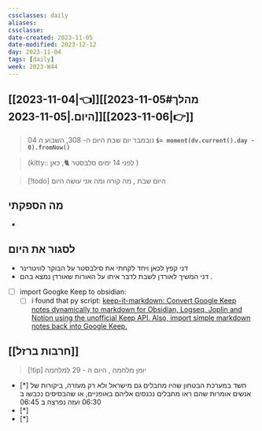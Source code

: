 ```yaml
---
cssclasses: daily
aliases: 
cssclasse: 
date-created: 2023-11-05
date-modified: 2023-12-12
day: 2023-11-04
tags: [daily]
week: 2023-W44
---
```


## [[2023-11-04|👈]][[2023-11-05#מהלך היום.|2023-11-05]][[2023-11-06|👉]]

>  04 נובמבר יום שבת היום ה- 308, השבוע ה **`$= moment(dv.current().day - 0).fromNow()`**

> (kitty:: לפני 14 ימים  סלבסטר  🐈, כאן )

> [!todo] היום שבת , מה קורה ומה אני עושה היום

## מה הספקתי

-

## לסגור את היום

- דני קפץ לכאן ויחד לקחתי את סילבסטר על הבוקר לוויטרינר
- דני המשיך לאורדן לשבת לדבר איתו על האורות שאורדן נמצא בהם .

 - [ ] import Googke Keep to obsidian:
	- [ ] i found that py script: [keep-it-markdown: Convert Google Keep notes dynamically to markdown for Obsidian, Logseq, Joplin and Notion using the unofficial Keep API. Also, import simple markdown notes back into Google Keep.](https://github.com/djsudduth/keep-it-markdown)

## [[חרבות ברזל]]

> [!tip]  יומן מלחמה , היום ה - 29 למלחמה

- [*]  חשד במערכת הבטחון שהיו מחבלים גם מישראל ולא רק מעזרה, ביקורות של אנשים אומרות שהם ראו מחבלים נכנסים אליהם באופניים, או שהבסיסים נכבשו ב 06:30 ועזה נפרצה ב 06:45
- [*]  
- [*]  
